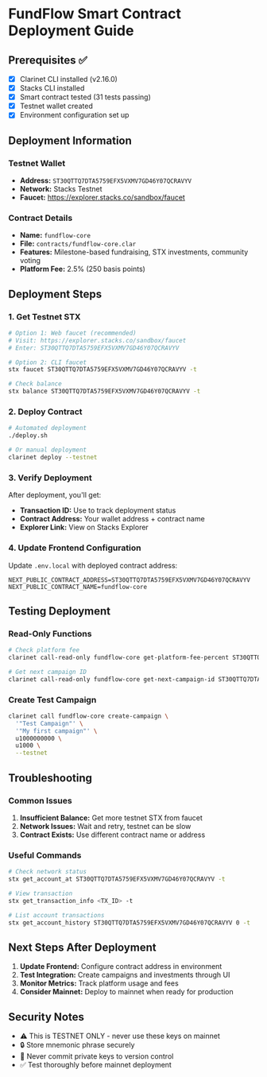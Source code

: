 # FundFlow Smart Contract Deployment Guide

## Prerequisites ✅
- [x] Clarinet CLI installed (v2.16.0)
- [x] Stacks CLI installed 
- [x] Smart contract tested (31 tests passing)
- [x] Testnet wallet created
- [x] Environment configuration set up

## Deployment Information

### Testnet Wallet
- **Address:** `ST30QTTQ7DTA5759EFX5VXMV7GD46Y07QCRAVYV`
- **Network:** Stacks Testnet
- **Faucet:** https://explorer.stacks.co/sandbox/faucet

### Contract Details
- **Name:** `fundflow-core`
- **File:** `contracts/fundflow-core.clar`
- **Features:** Milestone-based fundraising, STX investments, community voting
- **Platform Fee:** 2.5% (250 basis points)

## Deployment Steps

### 1. Get Testnet STX
```bash
# Option 1: Web faucet (recommended)
# Visit: https://explorer.stacks.co/sandbox/faucet
# Enter: ST30QTTQ7DTA5759EFX5VXMV7GD46Y07QCRAVYV

# Option 2: CLI faucet
stx faucet ST30QTTQ7DTA5759EFX5VXMV7GD46Y07QCRAVYV -t

# Check balance
stx balance ST30QTTQ7DTA5759EFX5VXMV7GD46Y07QCRAVYV -t
```

### 2. Deploy Contract
```bash
# Automated deployment
./deploy.sh

# Or manual deployment
clarinet deploy --testnet
```

### 3. Verify Deployment
After deployment, you'll get:
- **Transaction ID:** Use to track deployment status
- **Contract Address:** Your wallet address + contract name
- **Explorer Link:** View on Stacks Explorer

### 4. Update Frontend Configuration
Update `.env.local` with deployed contract address:
```env
NEXT_PUBLIC_CONTRACT_ADDRESS=ST30QTTQ7DTA5759EFX5VXMV7GD46Y07QCRAVYV
NEXT_PUBLIC_CONTRACT_NAME=fundflow-core
```

## Testing Deployment

### Read-Only Functions
```bash
# Check platform fee
clarinet call-read-only fundflow-core get-platform-fee-percent ST30QTTQ7DTA5759EFX5VXMV7GD46Y07QCRAVYV

# Get next campaign ID
clarinet call-read-only fundflow-core get-next-campaign-id ST30QTTQ7DTA5759EFX5VXMV7GD46Y07QCRAVYV
```

### Create Test Campaign
```bash
clarinet call fundflow-core create-campaign \
  '"Test Campaign"' \
  '"My first campaign"' \
  u1000000000 \
  u1000 \
  --testnet
```

## Troubleshooting

### Common Issues
1. **Insufficient Balance:** Get more testnet STX from faucet
2. **Network Issues:** Wait and retry, testnet can be slow
3. **Contract Exists:** Use different contract name or address

### Useful Commands
```bash
# Check network status
stx get_account_at ST30QTTQ7DTA5759EFX5VXMV7GD46Y07QCRAVYV -t

# View transaction
stx get_transaction_info <TX_ID> -t

# List account transactions
stx get_account_history ST30QTTQ7DTA5759EFX5VXMV7GD46Y07QCRAVYV 0 -t
```

## Next Steps After Deployment

1. **Update Frontend:** Configure contract address in environment
2. **Test Integration:** Create campaigns and investments through UI
3. **Monitor Metrics:** Track platform usage and fees
4. **Consider Mainnet:** Deploy to mainnet when ready for production

## Security Notes

- ⚠️ This is TESTNET ONLY - never use these keys on mainnet
- 🔒 Store mnemonic phrase securely
- 🚫 Never commit private keys to version control
- ✅ Test thoroughly before mainnet deployment